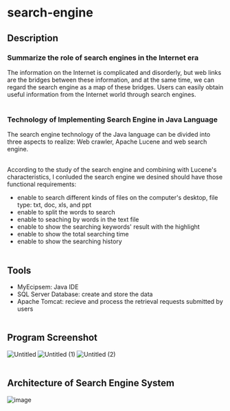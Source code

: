 # search-engine
## Description
### Summarize the role of search engines in the Internet era
The information on the Internet is complicated and disorderly, but web links are the bridges between these information, and at the same time, we can regard the search engine as a map of these bridges. Users can easily obtain useful information from the Internet world through search engines.
<br><br>
### Technology of Implementing Search Engine in Java Language
The search engine technology of the Java language can be divided into three aspects to realize: Web crawler, Apache Lucene and web search engine.
<br><br>

According to the study of the search engine and combining with Lucene's characteristics, I conluded the search engine we desined should have those functional requirements:
 - enable to search different kinds of files on the computer's desktop, file type: txt, doc, xls, and ppt
 - enable to split the words to search
 - enable to seaching by words in the text file
 - enable to show the searching keywords' result with the highlight
 - enable to show the total searching time
 - enable to show the searching history
<br><br>
## Tools
 - MyEcipsem: Java IDE
 - SQL Server Database: create and store the data
 - Apache Tomcat: recieve and process the retrieval requests submitted by users
<br><br>

## Program Screenshot
![Untitled](https://user-images.githubusercontent.com/89435466/204479423-760e745d-d9cf-49ce-941b-864f0a73777b.png)
![Untitled (1)](https://user-images.githubusercontent.com/89435466/204479445-6e954c62-b1f8-4bc3-a030-dc2cb7cdfcc7.png)
![Untitled (2)](https://user-images.githubusercontent.com/89435466/204479434-9125aded-d80a-4ad8-9c93-d5b010e8cb81.png)
<br><br>

## Architecture of Search Engine System
![image](https://user-images.githubusercontent.com/89435466/204484348-3c498bcf-41b0-4c01-b483-183bd83d6064.png)
<br><br>

